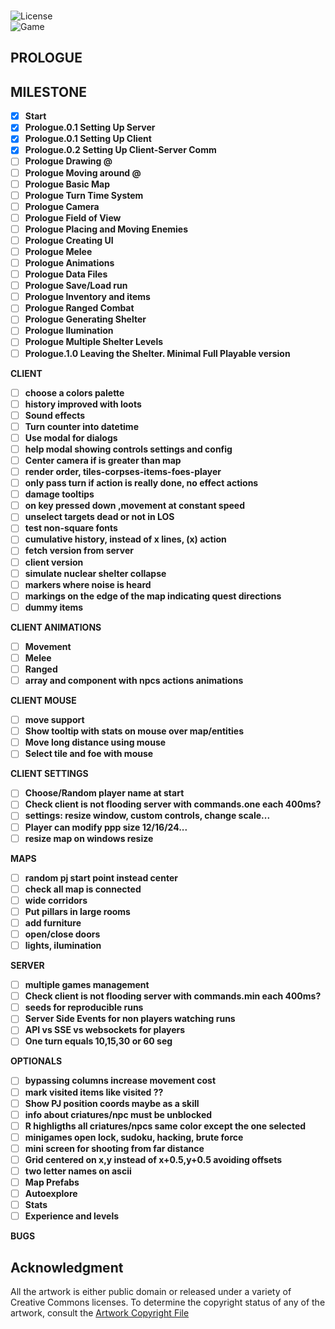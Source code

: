 <br>

![License](https://img.shields.io/badge/license-%20GNU%20AGPLv3%20-brightgreen)  
![Game](https://img.shields.io/badge/version-0.2a-orange.svg)  

## PROLOGUE

## MILESTONE 
- [X] **Start**  
- [X] **Prologue.0.1 Setting Up Server**  
- [X] **Prologue.0.1 Setting Up Client**  
- [X] **Prologue.0.2 Setting Up Client-Server Comm**  
- [ ] **Prologue Drawing @**  
- [ ] **Prologue Moving around @**  
- [ ] **Prologue Basic Map**  
- [ ] **Prologue Turn Time System**  
- [ ] **Prologue Camera**  
- [ ] **Prologue Field of View**  
- [ ] **Prologue Placing and Moving Enemies**  
- [ ] **Prologue Creating UI**  
- [ ] **Prologue Melee**  
- [ ] **Prologue Animations**  
- [ ] **Prologue Data Files**  
- [ ] **Prologue Save/Load run**  
- [ ] **Prologue Inventory and items**  
- [ ] **Prologue Ranged Combat**  
- [ ] **Prologue Generating Shelter**  
- [ ] **Prologue Ilumination**  
- [ ] **Prologue Multiple Shelter Levels**  
- [ ] **Prologue.1.0 Leaving the Shelter. Minimal Full Playable version**  

**CLIENT**  
- [ ] **choose a colors palette**  
- [ ] **history improved with loots**  
- [ ] **Sound effects**  
- [ ] **Turn counter into datetime**  
- [ ] **Use modal for dialogs**  
- [ ] **help modal showing controls settings and config**  
- [ ] **Center camera if is greater than map**  
- [ ] **render order, tiles-corpses-items-foes-player**  
- [ ] **only pass turn if action is really done, no effect actions**  
- [ ] **damage tooltips**  
- [ ] **on key pressed down ,movement at constant speed**  
- [ ] **unselect targets dead or not in LOS**  
- [ ] **test non-square fonts**  
- [ ] **cumulative history, instead of x lines, (x) action**  
- [ ] **fetch version from server**  
- [ ] **client version**  
- [ ] **simulate nuclear shelter collapse**  
- [ ] **markers where noise is heard**  
- [ ] **markings on the edge of the map indicating quest directions**  
- [ ] **dummy items**  

**CLIENT ANIMATIONS**  
- [ ] **Movement**  
- [ ] **Melee**  
- [ ] **Ranged**  
- [ ] **array and component with npcs actions animations**  

**CLIENT MOUSE**  
- [ ] **move support**  
- [ ] **Show tooltip with stats on mouse over map/entities**  
- [ ] **Move long distance using mouse**   
- [ ] **Select tile and foe with mouse**  

**CLIENT SETTINGS**  
- [ ] **Choose/Random player name at start**  
- [ ] **Check client is not flooding server with commands.one each 400ms?**  
- [ ] **settings: resize window, custom controls, change scale...**  
- [ ] **Player can modify ppp size 12/16/24...**  
- [ ] **resize map on windows resize**  

**MAPS**  
- [ ] **random pj start point instead center**  
- [ ] **check all map is connected**  
- [ ] **wide corridors**  
- [ ] **Put pillars in large rooms**  
- [ ] **add furniture**  
- [ ] **open/close doors**  
- [ ] **lights, ilumination**  

**SERVER**  
- [ ] **multiple games management**  
- [ ] **Check client is not flooding server with commands.min each 400ms?**  
- [ ] **seeds for reproducible runs**  
- [ ] **Server Side Events for non players watching runs**  
- [ ] **API vs SSE vs websockets for players**  
- [ ] **One turn equals 10,15,30 or 60 seg**  

**OPTIONALS**   
- [ ] **bypassing columns increase movement cost**  
- [ ] **mark visited items like visited ??**   
- [ ] **Show PJ position coords maybe as a skill**  
- [ ] **info about criatures/npc must be unblocked**  
- [ ] **R highligths all criatures/npcs same color except the one selected**  
- [ ] **minigames open lock, sudoku, hacking, brute force**  
- [ ] **mini screen for shooting from far distance**  
- [ ] **Grid centered on x,y instead of x+0.5,y+0.5 avoiding offsets**  
- [ ] **two letter names on ascii**  
- [ ] **Map Prefabs**  
- [ ] **Autoexplore**  
- [ ] **Stats**  
- [ ] **Experience and levels**  

**BUGS**  


## **Acknowledgment**

All the artwork is either public domain or released under a variety of Creative Commons licenses. To determine the copyright status of any of the artwork, consult the [Artwork Copyright File](https://github.com/jolav/roguelike-online/blob/main/artwork.txt)


